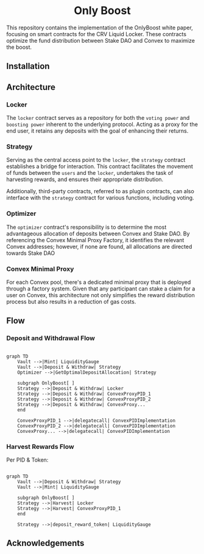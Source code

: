 
# <h1 align="center">Only Boost</h1>

This repository contains the implementation of the OnlyBoost white paper, focusing on smart contracts for the CRV Liquid Locker. These contracts optimize the fund distribution between Stake DAO and Convex to maximize the boost.

## Installation
    
## Architecture

### Locker

The `locker` contract serves as a repository for both the `voting power` and `boosting power` inherent to the underlying protocol. Acting as a proxy for the end user, it retains any deposits with the goal of enhancing their returns.

### Strategy

Serving as the central access point to the `locker`, the `strategy` contract establishes a bridge for interaction. This contract facilitates the movement of funds between the `users` and the `locker`, undertakes the task of harvesting rewards, and ensures their appropriate distribution. 

Additionally, third-party contracts, referred to as plugin contracts, can also interface with the `strategy` contract for various functions, including voting.

### Optimizer

The `optimizer` contract's responsibility is to determine the most advantageous allocation of deposits between Convex and Stake DAO. By referencing the Convex Minimal Proxy Factory, it identifies the relevant Convex addresses; however, if none are found, all allocations are directed towards Stake DAO

### Convex Minimal Proxy

For each Convex pool, there's a dedicated minimal proxy that is deployed through a factory system. Given that any participant can stake a claim for a user on Convex, this architecture not only simplifies the reward distribution process but also results in a reduction of gas costs.

## Flow
### Deposit and Withdrawal Flow

```mermaid

graph TD
    Vault -->|Mint| LiquidityGauge
    Vault -->|Deposit & Withdraw| Strategy
    Optimizer -->|GetOptimalDepositAllocation| Strategy

    subgraph OnlyBoost[ ]
    Strategy -->|Deposit & Withdraw| Locker
    Strategy -->|Deposit & Withdraw| ConvexProxyPID_1
    Strategy -->|Deposit & Withdraw| ConvexProxyPID_2
    Strategy -->|Deposit & Withdraw| ConvexProxy...
    end

    ConvexProxyPID_1 -->|delegatecall| ConvexPIDImplementation
    ConvexProxyPID_2 -->|delegatecall| ConvexPIDImplementation
    ConvexProxy... -->|delegatecall| ConvexPIDImplementation
```

### Harvest Rewards Flow

Per PID & Token:

```mermaid

graph TD
    Vault -->|Deposit & Withdraw| Strategy
    Vault -->|Mint| LiquidityGauge

    subgraph OnlyBoost[ ]
    Strategy -->|Harvest| Locker
    Strategy -->|Harvest| ConvexProxyPID_1
    end

    Strategy -->|deposit_reward_token| LiquidityGauge

```

## Acknowledgements
